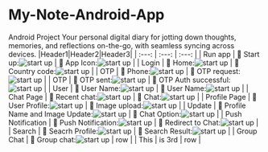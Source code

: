 # My-Note-Android-App
Android Project
Your personal digital diary for jotting down thoughts, memories, and reflections on-the-go, with seamless syncing across devices.
|Header1|Header2|Header3|
| :---: | :---: | :---: |
| Run app | :pushpin: Start up:![ start up](https://github.com/aatushar/My-Note-Android-App/blob/main/Screenshort%20of%20App/1.%20loguuu.PNG) | :pushpin: App Icon:![ start up](https://github.com/aatushar/My-Note-Android-App/blob/main/Screenshort%20of%20App/2.home.PNG) |
| Login | :pushpin: Home:![ start up](https://github.com/aatushar/My-Note-Android-App/blob/main/Screenshort%20of%20App/2.home.PNG) | :pushpin: Country code:![ start up](https://github.com/aatushar/My-Note-Android-App/blob/main/Screenshort%20of%20App/3.addtext.PNG) |
| OTP | :pushpin: Phone:![ start up](https://github.com/aatushar/My-Note-Android-App/blob/main/Screenshort%20of%20App/4.list.PNG) | :pushpin: OTP request:![ start up](https://github.com/aatushar/My-Note-Android-App/blob/main/Screenshort%20of%20App/5.Draw%20anything.PNG) |
| OTP | :pushpin: OTP sent:![ start up](https://github.com/aatushar/My-Note-Android-App/blob/main/Screenshort%20of%20App/6.Draw%20anything.PNG) | :pushpin: OTP Auth successful:![ start up](https://github.com/aatushar/My-Note-Android-App/blob/main/Screenshort%20of%20App/7.customize%20draw.PNG) |
| User | :pushpin: User Name:![ start up](https://github.com/aatushar/My-Note-Android-App/blob/main/Screenshort%20of%20App/8.Add%20picture.PNG) | :pushpin: User Name:![ start up](https://github.com/aatushar/My-Note-Android-App/blob/main/Screenshort%20of%20App/9.%20picture%20with%20list.PNG) |
| Chat Page | :pushpin: Recent chat:![ start up](https://github.com/fatemazohor/MyChat_Android_app/blob/main/chatImage/Screenshot_23.png) | :pushpin: Chat:![ start up](https://github.com/fatemazohor/MyChat_Android_app/blob/main/chatImage/Screenshot_27.png) |
| Profile Page | :pushpin: User Profile:![ start up](https://github.com/fatemazohor/MyChat_Android_app/blob/main/chatImage/Screenshot_24.png) | :pushpin: Image upload:![ start up](https://github.com/fatemazohor/MyChat_Android_app/blob/main/chatImage/Screenshot_5.png) |
| Update | :pushpin: Profile Name and Image Update:![ start up](https://github.com/fatemazohor/MyChat_Android_app/blob/main/chatImage/Screenshot_25.png) | :pushpin: Chat Option:![ start up](https://github.com/fatemazohor/MyChat_Android_app/blob/main/chatImage/Screenshot_17.png) |
| Push Notification | :pushpin: Push Notification:![ start up](https://github.com/fatemazohor/MyChat_Android_app/blob/main/chatImage/Screenshot_20.png) | :pushpin: Redirect to Chat:![ start up](https://github.com/fatemazohor/MyChat_Android_app/blob/main/chatImage/Screenshot_21.png) |
| Search | :pushpin: Seacrh Profile:![ start up](https://github.com/fatemazohor/MyChat_Android_app/blob/main/chatImage/Screenshot_19.png) | :pushpin: Search Result:![ start up](https://github.com/fatemazohor/MyChat_Android_app/blob/main/chatImage/Screenshot_22.png) |
| Group Chat | :pushpin: Group chat:![ start up](https://github.com/fatemazohor/MyChat_Android_app/blob/main/chatImage/Screenshot_26.png) | row |
| This | is 3rd | row |
